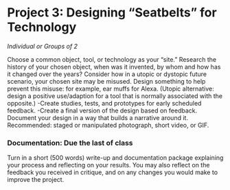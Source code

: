 # Project 3: Designing “Seatbelts” for Technology 

_Individual or Groups of 2_

Choose a common object, tool, or technology as your “site.” Research the history of your chosen object, when was it invented, by whom and how has it changed over the years? Consider how in a utopic or dystopic future scenario, your chosen site may be misused. Design something to help prevent this misuse: for example, ear muffs for Alexa. (Utopic alternative: design a positive use/adaption for a tool that is normally associated with the opposite.) 
-Create studies, tests, and prototypes for early scheduled feedback. 
-Create a final version of the design based on feedback. Document your design in a way that builds a narrative around it. Recommended: staged or manipulated photograph, short video, or GIF.


### Documentation: Due the last of class 

Turn in a short (500 words) write-up and documentation package explaining your process and reflecting on your results. You may also reflect on the feedback you received in critique, and on any changes you would make to improve the project. 
